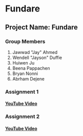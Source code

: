 # Fundare

## Project Name: Fundare

### Group Members

   1. Jawwad "Jay" Ahmed
   2. Wendell "Jayson" Duffie
   3. Huiwen Ju
   4. Beena Pappachen
   5. Bryan Nonni
   6. Abrham Dejene

### Assignment 1

#### [YouTube Video](https://www.youtube.com/watch?v=axnDtkIETxA&t=2s)

### Assignment 2

#### [YouTube Video](https://youtu.be/50llRFXkDtA)

